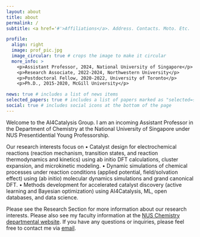 ```yaml
---
layout: about
title: about
permalink: /
subtitle: <a href='#'>Affiliations</a>. Address. Contacts. Moto. Etc.

profile:
  align: right
  image: prof_pic.jpg
  image_circular: true # crops the image to make it circular
  more_info: >
    <p>Assistant Professor, 2024, National University of Singapore</p>
    <p>Research Associate, 2022-2024, Northwestern University</p>
    <p>Postdoctoral Fellow, 2020-2022, University of Toronto</p>
    <p>Ph.D., 2015-2020, McGill University</p>

news: true # includes a list of news items
selected_papers: true # includes a list of papers marked as "selected={true}"
social: true # includes social icons at the bottom of the page
---
```


Welcome to the AI4Catalysis Group. I am an incoming Assistant Professor in the Department of Chemistry at the National University of Singapore under NUS Presentidential Young Professorship.

Our research interests focus on
•	Catalyst design for electrochemical reactions (reaction mechanism, transition states, and reaction thermodynamics and kinetics) using ab initio DFT calculations, cluster expansion, and microkinetic modeling.
•	Dynamic simulations of chemical processes under reaction conditions (applied potential, field/solvation effect) using (ab initio) molecular dynamics simulations and grand canonical DFT.
•	Methods development for accelerated catalyst discovery (active learning and Bayesian optimization) using AI4Catalysis, ML, open databases, and data science.

Please see the Research Section for more information about our research interests. Please also see my faculty information at the [NUS Chemistry departmental website](https://chemistry.nus.edu.sg/about-us/our-people/). If you have any questions or inquiries, please feel free to contact me via [email](pengfei.ou@northwestern.edu).
